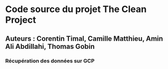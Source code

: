 # Code source du projet The Clean Project
## Auteurs : Corentin Timal, Camille Matthieu, Amin Ali Abdillahi, Thomas Gobin
### Récupération des données sur GCP
